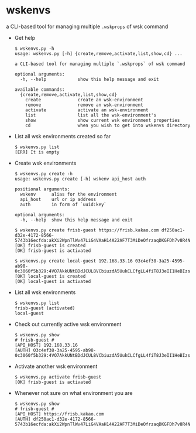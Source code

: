 # wskenvs
a CLI-based tool for managing multiple `.wskprops` of wsk command

- Get help
  ```
  $ wskenvs.py -h
  usage: wskenvs.py [-h] {create,remove,activate,list,show,cd} ...

  a CLI-based tool for managing multiple `.wskprops` of wsk command

  optional arguments:
    -h, --help            show this help message and exit

  available commands:
    {create,remove,activate,list,show,cd}
      create              create an wsk-environment
      remove              remove an wsk-environment
      activate            activate an wsk-environment
      list                list all the wsk-environment's
      show                show current wsk environment properties
      cd                  when you wish to get into wskenvs directory
  ```

- List all wsk environments created so far
  ``` 
  $ wskenvs.py list
  [ERR] It is empty
  ```

- Create wsk environments
  ```
  $ wskenvs.py create -h
  usage: wskenvs.py create [-h] wskenv api_host auth

  positional arguments:
    wskenv      alias for the environment
    api_host    url or ip address
    auth        in form of `uuid:key`

  optional arguments:
    -h, --help  show this help message and exit
  ```
  ```
  $ wskenvs.py create frisb-guest https://frisb.kakao.com df250ac1-d32e-4172-8566-5743b16ecfda:akXi2WpnTlWv47LiG4VAaH14A22AF7T3MiDeOfrzaqDKGFDh7v8R4NxIMVq4wzbC
  [OK] frisb-guest is created
  [OK] frisb-guest is activated
  ```
  ```
  $ wskenvs.py create local-guest 192.168.33.16 03c4ef38-3a25-4595-ab98-0c3060f5b329:4VO7AkkUNtBDdJCUL8VCbiuzdA5UukCLCfgLL4fiT8J3eII1HeBIzs3vDAAm5UDr
  [OK] local-guest is created
  [OK] local-guest is activated
  ```

- List all wsk environments
  ```
  $ wskenvs.py list
  frisb-guest (activated)
  local-guest
  ```

- Check out currently active wsk environment
  ```
  $ wskenvs.py show
  # frisb-guest #
  [API_HOST] 192.168.33.16
  [AUTH] 03c4ef38-3a25-4595-ab98-0c3060f5b329:4VO7AkkUNtBDdJCUL8VCbiuzdA5UukCLCfgLL4fiT8J3eII1HeBIzs3vDAAm5UDr
  ```

- Activate another wsk environment
  ```
  $ wskenvs.py activate frisb-guest
  [OK] frisb-guest is activated
  ```

- Whenever not sure on what environment you are
  ```
  $ wskenvs.py show
  # frisb-guest #
  [API_HOST] https://frisb.kakao.com
  [AUTH] df250ac1-d32e-4172-8566-5743b16ecfda:akXi2WpnTlWv47LiG4VAaH14A22AF7T3MiDeOfrzaqDKGFDh7v8R4NxIMVq4wzbC
  ```
